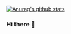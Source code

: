 [![Anurag's github stats](https://github-readme-stats.vercel.app/api?username=ZqWong)](https://github.com/anuraghazra/github-readme-stats)

### Hi there 👋

<!--
**ZqWong/ZqWong** is a ✨ _special_ ✨ repository because its `README.md` (this file) appears on your GitHub profile.

Here are some ideas to get you started:

- 🔭 I’m currently working on ...
- 🌱 I’m currently learning ...
- 👯 I’m looking to collaborate on ...
- 🤔 I’m looking for help with ...
- 💬 Ask me about ...
- 📫 How to reach me: ...
- 😄 Pronouns: ...
- ⚡ Fun fact: ...
-->
